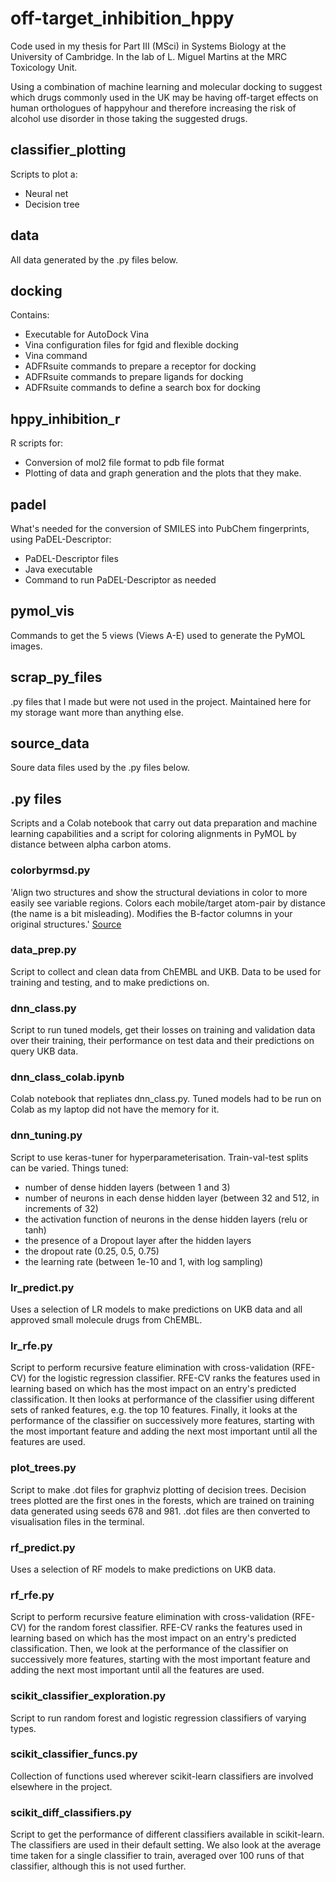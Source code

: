 # off-target_inhibition_hppy
Code used in my thesis for Part III (MSci) in Systems Biology at the University of Cambridge. In the lab of L. Miguel Martins at the MRC Toxicology Unit.

Using a combination of machine learning and molecular docking to suggest which drugs commonly used in the UK may be having off-target effects on human orthologues of happyhour and therefore increasing the risk of alcohol use disorder in those taking the suggested drugs. 

## classifier_plotting
Scripts to plot a:
* Neural net
* Decision tree
## data
All data generated by the .py files below. 
## docking
Contains:
* Executable for AutoDock Vina
* Vina configuration files for fgid and flexible docking
* Vina command 
* ADFRsuite commands to prepare a receptor for docking
* ADFRsuite commands to prepare ligands for docking
* ADFRsuite commands to define a search box for docking
## hppy_inhibition_r
R scripts for:
* Conversion of mol2 file format to pdb file format
* Plotting of data and graph generation
and the plots that they make.
## padel
What's needed for the conversion of SMILES into PubChem fingerprints, using PaDEL-Descriptor:
* PaDEL-Descriptor files
* Java executable
* Command to run PaDEL-Descriptor as needed
## pymol_vis
Commands to get the 5 views (Views A-E) used to generate the PyMOL images. 
## scrap_py_files
.py files that I made but were not used in the project. Maintained here for my storage want more than anything else.
## source_data
Soure data files used by the .py files below.
## .py files
Scripts and a Colab notebook that carry out data preparation and machine learning capabilities and a script for coloring alignments in PyMOL by distance between alpha carbon atoms.
### colorbyrmsd.py
'Align two structures and show the structural deviations in color to more easily see variable regions. Colors each mobile/target atom-pair by distance (the name is a bit misleading). Modifies the B-factor columns in your original structures.'
[Source](http://pymolwiki.org/index.php/ColorByRMSD)
### data_prep.py
Script to collect and clean data from ChEMBL and UKB. Data to be used for training and testing, and to make predictions on.
### dnn_class.py
Script to run tuned models, get their losses on training and validation data over their training, their performance on test data and their predictions on query UKB data.
### dnn_class_colab.ipynb
Colab notebook that repliates dnn_class.py. Tuned models had to be run on Colab as my laptop did not have the memory for it.
### dnn_tuning.py
Script to use keras-tuner for hyperparameterisation. Train-val-test splits can be varied.
Things tuned:
* number of dense hidden layers (between 1 and 3)
* number of neurons in each dense hidden layer (between 32 and 512, in increments of 32)
* the activation function of neurons in the dense hidden layers (relu or tanh)
* the presence of a Dropout layer after the hidden layers
* the dropout rate (0.25, 0.5, 0.75)
* the learning rate (between 1e-10 and 1, with log sampling)
### lr_predict.py
Uses a selection of LR models to make predictions on UKB data and all approved small molecule drugs from ChEMBL.
### lr_rfe.py
Script to perform recursive feature elimination with cross-validation (RFE-CV) for the logistic regression classifier. RFE-CV ranks the features used in learning based on which has the most impact on an entry's predicted classification. It then looks at performance of the classifier using different sets of ranked features, e.g. the top 10 features. Finally, it looks at the performance of the classifier on successively more features, starting with the most important feature and adding the next most important until all the features are used.
### plot_trees.py
Script to make .dot files for graphviz plotting of decision trees. Decision trees plotted are the first ones in the forests, which are trained on training data generated using seeds 678 and 981. .dot files are then converted to visualisation files in the terminal.
### rf_predict.py 
Uses a selection of RF models to make predictions on UKB data.
### rf_rfe.py
Script to perform recursive feature elimination with cross-validation (RFE-CV) for the random forest classifier. RFE-CV ranks the features used in learning based on which has the most impact on an entry's predicted classification. Then, we look at the performance of the classifier on successively more features, starting with the most important feature and adding the next most important until all the features are used.
### scikit_classifier_exploration.py
Script to run random forest and logistic regression classifiers of varying types. 
### scikit_classifier_funcs.py
Collection of functions used wherever scikit-learn classifiers are involved elsewhere in the project.
### scikit_diff_classifiers.py
Script to get the performance of different classifiers available in scikit-learn. The classifiers are used in their default setting. We also look at the average time taken for a single classifier to train, averaged over 100 runs of that classifier, although this is not used further.

